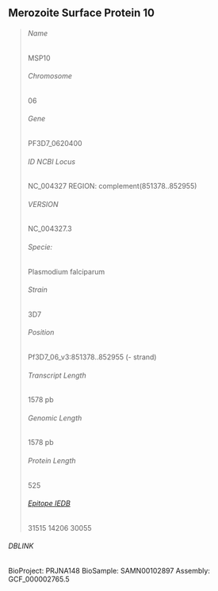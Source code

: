 ## Merozoite Surface Protein 10

> ###### Name 
> MSP10   
> ###### Chromosome
> 06
> ###### Gene
> PF3D7_0620400
> ###### ID NCBI Locus
> NC_004327 REGION: complement(851378..852955)
> ###### VERSION     
> NC_004327.3
> ###### Specie: 
> Plasmodium falciparum
> ###### Strain
> 3D7
> ###### Position
> Pf3D7_06_v3:851378..852955 (- strand)
> ###### Transcript Length
> 1578 pb
> ###### Genomic Length
> 1578 pb
> ###### Protein Length
> 525 
> ###### [Epitope IEDB](https://plasmodb.org/plasmo/app/record/gene/PF3D7_0620400#category:immunology)
> 31515
> 14206
> 30055

###### DBLINK      
BioProject: PRJNA148
BioSample: SAMN00102897
Assembly: GCF_000002765.5


